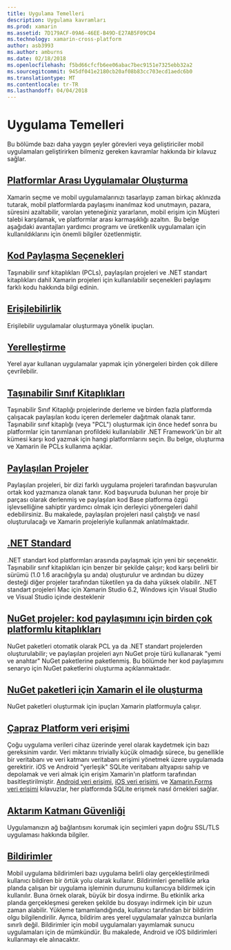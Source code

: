 ```yaml
---
title: Uygulama Temelleri
description: Uygulama kavramları
ms.prod: xamarin
ms.assetid: 7D179ACF-09A6-46EE-B49D-E27AB5F09CD4
ms.technology: xamarin-cross-platform
author: asb3993
ms.author: amburns
ms.date: 02/18/2018
ms.openlocfilehash: f5bd66cfcfb6ee06abac7bec9151e7325ebb32a2
ms.sourcegitcommit: 945df041e2180cb20af08b83cc703ecd1aedc6b0
ms.translationtype: MT
ms.contentlocale: tr-TR
ms.lasthandoff: 04/04/2018
---
```

# <a name="application-fundamentals"></a>Uygulama Temelleri

Bu bölümde bazı daha yaygın şeyler görevleri veya geliştiriciler mobil uygulamaları geliştirirken bilmeniz gereken kavramlar hakkında bir kılavuz sağlar.

##  <a name="building-cross-platform-applicationscross-platformapp-fundamentalsbuilding-cross-platform-applicationsindexmd"></a>[Platformlar Arası Uygulamalar Oluşturma](~/cross-platform/app-fundamentals/building-cross-platform-applications/index.md)

Xamarin seçme ve mobil uygulamalarınızı tasarlayıp zaman birkaç aklınızda tutarak, mobil platformlarda paylaşımı inanılmaz kod unutmayın, pazara, süresini azaltabilir, varolan yeteneğiniz yararlanın, mobil erişim için Müşteri talebi karşılamak, ve platformlar arası karmaşıklığı azaltın. &nbsp;Bu belge aşağıdaki avantajları yardımcı programı ve üretkenlik uygulamaları için kullanıldıklarını için önemli bilgiler özetlenmiştir.

## <a name="code-sharing-optionscode-sharingmd"></a>[Kod Paylaşma Seçenekleri](code-sharing.md)

Taşınabilir sınıf kitaplıkları (PCLs), paylaşılan projeleri ve .NET standart kitaplıkları dahil Xamarin projeleri için kullanılabilir seçenekleri paylaşımı farklı kodu hakkında bilgi edinin.


## <a name="accessibilityaccessibilitymd"></a>[Erişilebilirlik](accessibility.md)

Erişilebilir uygulamalar oluşturmaya yönelik ipuçları.


## <a name="localizationlocalizationmd"></a>[Yerelleştirme](localization.md)

Yerel ayar kullanan uygulamalar yapmak için yönergeleri birden çok dillere çevrilebilir.


##  <a name="portable-class-librariescross-platformapp-fundamentalspclmd"></a>[Taşınabilir Sınıf Kitaplıkları](~/cross-platform/app-fundamentals/pcl.md)

Taşınabilir Sınıf Kitaplığı projelerinde derleme ve birden fazla platformda çalışacak paylaşılan kodu içeren derlemeler dağıtmak olanak tanır. Taşınabilir sınıf kitaplığı (veya "PCL") oluşturmak için önce hedef sonra bu platformlar için tanımlanan profildeki kullanılabilir .NET Framework'ün bir alt kümesi karşı kod yazmak için hangi platformlarını seçin. Bu belge, oluşturma ve Xamarin ile PCLs kullanma açıklar.

##  <a name="shared-projectscross-platformapp-fundamentalsshared-projectsmd"></a>[Paylaşılan Projeler](~/cross-platform/app-fundamentals/shared-projects.md)

Paylaşılan projeleri, bir dizi farklı uygulama projeleri tarafından başvurulan ortak kod yazmanıza olanak tanır. Kod başvuruda bulunan her proje bir parçası olarak derlenmiş ve paylaşılan kod Base platforma özgü işlevselliğine sahiptir yardımcı olmak için derleyici yönergeleri dahil edebilirsiniz. Bu makalede, paylaşılan projeleri nasıl çalıştığı ve nasıl oluşturulacağı ve Xamarin projeleriyle kullanmak anlatılmaktadır.

##  <a name="net-standardcross-platformapp-fundamentalsnet-standardmd"></a>[.NET Standard](~/cross-platform/app-fundamentals/net-standard.md)

.NET standart kod platformları arasında paylaşmak için yeni bir seçenektir. Taşınabilir sınıf kitaplıkları için benzer bir şekilde çalışır; kod karşı belirli bir sürümü (1.0 1.6 aracılığıyla şu anda) oluşturulur ve ardından bu düzey desteği diğer projeler tarafından tüketilen ya da daha yüksek olabilir. .NET standart projeleri Mac için Xamarin Studio 6.2, Windows için Visual Studio ve Visual Studio içinde desteklenir

##  <a name="nuget-projects-multiplatform-libraries-for-code-sharingcross-platformapp-fundamentalsnuget-multiplatform-librariesindexmd"></a>[NuGet projeler: kod paylaşımını için birden çok platformlu kitaplıkları](~/cross-platform/app-fundamentals/nuget-multiplatform-libraries/index.md)

NuGet paketleri otomatik olarak PCL ya da .NET standart projelerden oluşturulabilir; ve paylaşılan projeleri ayrı NuGet proje türü kullanarak "yemi ve anahtar" NuGet paketlerine paketlenmiş. Bu bölümde her kod paylaşımını senaryo için NuGet paketlerini oluşturma açıklanmaktadır.

##  <a name="manually-creating-nuget-packages-for-xamarincross-platformapp-fundamentalsnuget-manualmd"></a>[NuGet paketleri için Xamarin el ile oluşturma](~/cross-platform/app-fundamentals/nuget-manual.md)

NuGet paketleri oluşturmak için ipuçları Xamarin platformuyla çalışır.

##  <a name="cross-platform-data-accessxamarin-formsdata-cloudindexmd"></a>[Çapraz Platform veri erişimi](~/xamarin-forms/data-cloud/index.md)

Çoğu uygulama verileri cihaz üzerinde yerel olarak kaydetmek için bazı gereksinim vardır. Veri miktarını trivially küçük olmadığı sürece, bu genellikle bir veritabanı ve veri katmanı veritabanı erişimi yönetmek üzere uygulamada gerektirir. iOS ve Android "yerleşik" SQLite veritabanı altyapısı sahip ve depolamak ve veri almak için erişim Xamarin'ın platform tarafından basitleştirilmiştir. [Android veri erişimi](~/android/data-cloud/data-access/index.md), [iOS veri erişimi](~/ios/data-cloud/data/index.md), ve [Xamarin.Forms veri erişimi](~/xamarin-forms/data-cloud/index.md) kılavuzlar, her platformda SQLite erişmek nasıl örnekleri sağlar.


##  <a name="transport-layer-securitytransport-layer-securitymd"></a>[Aktarım Katmanı Güvenliği](transport-layer-security.md)

Uygulamanızın ağ bağlantısını korumak için seçimleri yapın doğru SSL/TLS uygulaması hakkında bilgiler.


##  <a name="notificationsxamarin-formsdata-cloudpush-notificationsindexmd"></a>[Bildirimler](~/xamarin-forms/data-cloud/push-notifications/index.md)

Mobil uygulama bildirimleri bazı uygulama belirli olay gerçekleştirilmedi kullanıcı bildiren bir örtük yolu olarak kullanır. Bildirimleri genellikle arka planda çalışan bir uygulama işleminin durumunu kullanıcıya bildirmek için kullanılır. Buna örnek olarak, büyük bir dosya indirme. Bu etkinlik arka planda gerçekleşmesi gereken şekilde bu dosyayı indirmek için bir uzun zaman alabilir. Yükleme tamamlandığında, kullanıcı tarafından bir bildirim olgu bilgilendirilir.
Ayrıca, bildirim ares yerel uygulamalar yalnızca bunlarla sınırlı değil. Bildirimler için mobil uygulamaları yayımlamak sunucu uygulamaları için de mümkündür. Bu makalede, Android ve iOS bildirimleri kullanmayı ele alınacaktır.
